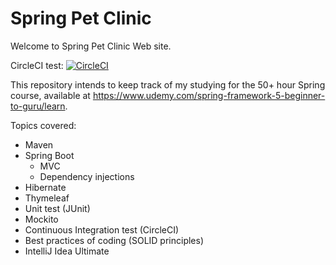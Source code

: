 # Spring Pet Clinic

Welcome to Spring Pet Clinic Web site.

CircleCI test:
[![CircleCI](https://circleci.com/gh/hochanFS/sfg-pet-clinic.svg?style=svg)](https://circleci.com/gh/hochanFS/sfg-pet-clinic)

This repository intends to keep track of my studying for the 50+ hour Spring course, available at https://www.udemy.com/spring-framework-5-beginner-to-guru/learn.

Topics covered:
* Maven
* Spring Boot
    * MVC
    * Dependency injections
* Hibernate
* Thymeleaf
* Unit test (JUnit)
* Mockito
* Continuous Integration test (CircleCI)
* Best practices of coding (SOLID principles)
* IntelliJ Idea Ultimate